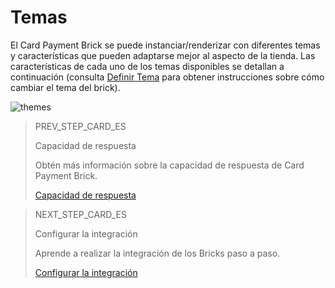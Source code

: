 # Temas

El Card Payment Brick se puede instanciar/renderizar con diferentes temas y características que pueden adaptarse mejor al aspecto de la tienda. Las características de cada uno de los temas disponibles se detallan a continuación (consulta [Definir Tema](/developers/es/docs/checkout-bricks-beta/additional-customization/set-theme) para obtener instrucciones sobre cómo cambiar el tema del brick).

![themes](checkout-bricks/themes-paymentcard__ES.png)

> PREV_STEP_CARD_ES
>
> Capacidad de respuesta
>
> Obtén más información sobre la capacidad de respuesta de Card Payment Brick.
>
> [Capacidad de respuesta](/developers/es/docs/checkout-bricks-beta/characteristics/responsiviness)

> NEXT_STEP_CARD_ES
>
> Configurar la integración
>
> Aprende a realizar la integración de los Bricks paso a paso.
>
> [Configurar la integración](/developers/es/docs/checkout-bricks-beta/integration/configure-integration)